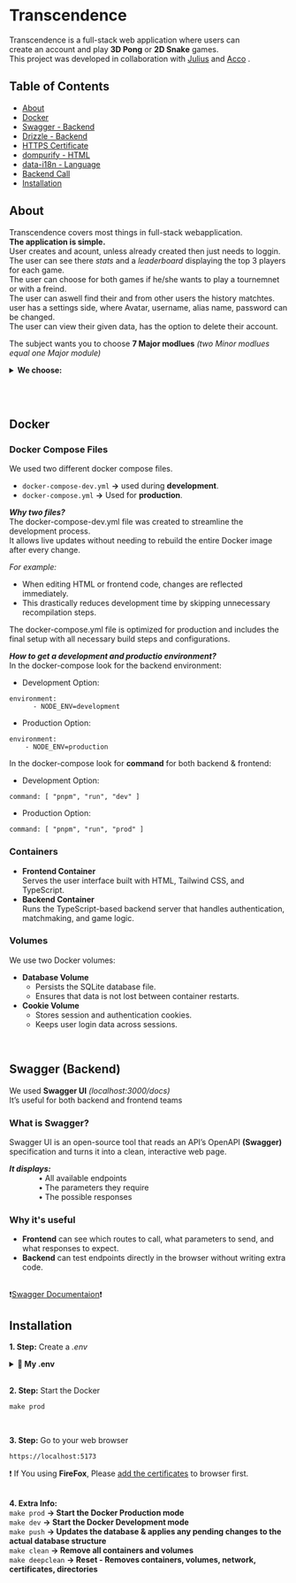 # Transcendence

Transcendence is a full-stack web application where users can <br>
create an account and play **3D Pong** or **2D Snake** games. <br>
This project was developed in collaboration with [Julius]() and [Acco]() .<br> 

## Table of Contents
- [About](#About)
- [Docker](#Docker)
- [Swagger - Backend](#Swagger-Backend)
- [Drizzle - Backend](#Drizzle-Backend)
- [HTTPS Certificate](#HTTPS-Certificate)
- [dompurify - HTML](#dompurify-HTML)
- [data-i18n - Language](#data-i18n-Language)
- [Backend Call](#Backend-Call)
- [Installation](#Installation)


## About
Transcendence covers most things in full-stack webapplication. <br>
**The application is simple.**  <br>
User creates and acount, unless already created then just needs to loggin. <br>
The user can see there *stats* and a *leaderboard* displaying the top 3 players for each game. <br>
The user can choose for both games if he/she wants to play a tournemnet or with a freind. <br>
The user can aswell find their and from other users the history matchtes. <br>
user has a settings side, where Avatar, username, alias name, password can be changed. <br>
The user can view their given data, has the option to delete their account. <br>

The subject wants you to choose **7 Major modlues** *(two Minor modlues equal one Major module)*
<details>
  <summary><strong>We choose:</strong></summary>
  <br>

## We choose:

- **Major** : Use a framework to build the backend 	<br>
&emsp;&emsp;&emsp;&ensp; - Required framework **->** **Typscript** <br>
					
- **Major** : Implementing Advanced 3D Techniques <br>
&emsp;&emsp;&emsp;&ensp;- Reqiured tool is **babylon**	<br>
&emsp;&emsp;&emsp;&ensp;- We implemented a fully 3D version of the classic Pong game <br>

- **Major** : Standard user management, authentication, users across tournaments. <br>
&emsp;&emsp;&emsp;&ensp;- Registration with username, alias, password, and avatar. <br>
&emsp;&emsp;&emsp;&ensp;- Secure login. <br>
&emsp;&emsp;&emsp;&ensp;- Multiplayer support across tournaments. <br>
&emsp;&emsp;&emsp;&ensp;- Match history available to all users. <br>

- **Major** : Add another game with user history and matchmaking <br>
&emsp;&emsp;&emsp;&ensp;- Added Snake *(Snek)*, has a match history with scores, wins, and losses. <br>

- **Minor** : Use a framework or toolkit to build the front-end <br>	
&emsp;&emsp;&emsp;&ensp;- Tools: **HTML + Tailwind CSS**	<br>

- **Minor** : Use a database for the backend <br>
&emsp;&emsp;&emsp;&ensp;- We used **SQLite** <br>
&emsp;&emsp;&emsp;&ensp;- If you have a backend, it makes sence to use a database, <br> 
&emsp;&emsp;&emsp;&ensp;&ensp;because you can store user data, match history, scores, and more. <br>

- **Minor** : Expanding browser compatibility <br>
&emsp;&emsp;&emsp;&ensp;- Compatible with Chrome, Firefox, and other major browsers. <br>
&emsp;&emsp;&emsp;&ensp;- *Easy module, becuase that happends automtally*	<br>

- **Minor** : Supports multiple languages <br>
&emsp;&emsp;&emsp;&ensp;- User can switch for different languages <br>
&emsp;&emsp;&emsp;&ensp;- Could probably use a toolkit, but we used the **data-i18n** attribute for simple <br>
&emsp;&emsp;&emsp;&ensp;&ensp;multilingual support. <br>

- **Minor** : User and game stats dashboards <br>
&emsp;&emsp;&emsp;&ensp;- ***Dashboards shows:*** <br>
&emsp;&emsp;&emsp;&ensp;&emsp;&emsp;- Highest scores <br>
&emsp;&emsp;&emsp;&ensp;&emsp;&emsp;- Wins and losses <br>
&emsp;&emsp;&emsp;&ensp;&emsp;&emsp;- Leaderboards for top 3 players <br>

- **Minor** : GDPR compliance options with user anonymization, <br> local data management, and account deletion.	<br>
&emsp;&emsp;&emsp;&ensp;- User can delete account/ their data. <br>
&emsp;&emsp;&emsp;&ensp;- User can edit their data *(username, alias, password, avatar)* <br>	
&emsp;&emsp;&emsp;&ensp;- User can view their data. <br>
&emsp;&emsp;&emsp;&ensp;- **GDRP** *(General Data Protection Regulation)* : <br> 
&emsp;&emsp;&emsp;&ensp;&ensp;We have a privicy policy, so the user knows what will happend with their data <br>
&emsp;&emsp;&emsp;&ensp;&ensp; *(Ensures transparency and control over personal information)*

<br> <br>
</details>

<br><br>


## Docker

### Docker Compose Files
We used two different docker compose files.
- `docker-compose-dev.yml` **->** used during **development**.
- `docker-compose.yml` **->** Used for **production**.

***Why two files?*** <br>
The docker-compose-dev.yml file was created to streamline the development process. <br>
It allows live updates without needing to rebuild the entire Docker image after every change. <br>

*For example:*
- When editing HTML or frontend code, changes are reflected immediately.
- This drastically reduces development time by skipping unnecessary recompilation steps.

The docker-compose.yml file is optimized for production and includes the final setup with all necessary build steps and configurations.

***How to get a development and productio environment?*** <br>
In the docker-compose look for the backend environment:
- Development Option:
```
environment:
      - NODE_ENV=development
```
- Production Option:
```
environment:
    - NODE_ENV=production
```

In the docker-compose look for **command** for both backend & frontend:

- Development Option:
```
command: [ "pnpm", "run", "dev" ]
```
- Production Option:
```
command: [ "pnpm", "run", "prod" ]
```

### Containers
- **Frontend Container** <br>
  Serves the user interface built with HTML, Tailwind CSS, and TypeScript.
- **Backend Container** <br>
   Runs the TypeScript-based backend server that handles authentication, <br>
   matchmaking, and game logic.

### Volumes
We use two Docker volumes:
- **Database Volume**
  - Persists the SQLite database file.
  - Ensures that data is not lost between container restarts.
- **Cookie Volume**
  - Stores session and authentication cookies.
  - Keeps user login data across sessions.
<br>


## Swagger (Backend)
We used **Swagger UI** *(localhost:3000/docs)* <br>
It’s useful for both backend and frontend teams <br>

### What is Swagger?
Swagger UI is an open-source tool that reads an API’s OpenAPI **(Swagger)** specification and turns it into a clean, interactive web page. <br> 

***It displays:*** <br>
&emsp;&emsp;&emsp;&ensp; • All available endpoints <br>
&emsp;&emsp;&emsp;&ensp; • The parameters they require <br>
&emsp;&emsp;&emsp;&ensp; • The possible responses

### Why it's useful
- **Frontend** can see which routes to call, what parameters to send, and what responses to expect. <br>
- **Backend** can test endpoints directly in the browser without writing extra code. <br> <br>

❗[Swagger Documentaion](https://swagger.io/docs/)❗





<!---


^^^^^^^^^^^^^^^^^^^^^^^^^^^^^^^^^^^^^^^^^^^^^^^^^^^^^^^^^

## Drizzle (Backend)
Drizzle will help you vizualy seeing whats happening inside your database.

### What is Drizzle?
### How to use Drizzle
 





## HTTPS Certificate
## dompurify (HTML)
## data-i18n (Language)
## Backend Call
-  Connection between frontend and backend
- frontend
The supject requireds you to use a single web application, wich means only one html page is being used. 
We always reloaded the body of the html with the new content we needed.

Things that might be usefull:
call to the backend
took us a while to understand how we call the backend, but is pretty simple.
the string that you get from your html input needs to stringefid. 
export function inputToContent(input: string[]): string {
	const obj: Record<string, string> = {};

	input.forEach(id => {
		const elem = document.getElementById(id) as HTMLInputElement | null;
		if (elem)
		{
			const rawInput = elem.value;
			const sanitizedInput = DOMPurify.sanitize(rawInput); // Removes unsafe HTML
			obj[elem.id] = sanitizedInput;
		}
	});

	const jsonStr = JSON.stringify(obj);
	return jsonStr;
}

const content = inputToContent(["username", "password"]);
			const body = requestBody("POST", content, "application/json");

			try {
				const response = await connectFunc("/user/login", body);
      export async function connectFunc(url: string, request: RequestInit): Promise<Response> {
	
	// console.log("Connect To " + url + " Using:")
	// console.log(request)

	const response = await httpGet("https://localhost:3000" + url, request);
	if (response.status === 402) {
		window.history.pushState({}, '', '/logIn');
		setupLogIn(); // Redirect to logIn
	}
	return response
}








^^^^^^^^^^^^^^^^^^^^^^^^^^^^^^^^^^^^^^^^^^^^^^^^^^^^^^^^^
-->

## Installation
**1. Step:**  Create a *.env*
<details>
  <summary><strong>📝 My .env</strong></summary>
  <br>

## 📝 .env

```
# random
ADMIN=admin
PASSWORD=iamAdmin42

# frontend
FRONTEND_PORT=5173

# backend variables
BACKEND_PORT=3000
LOG_LEVEL=info

# API protection
PUBLIC_KEY=asdfghjk
PRIVATE_KEY=qwertyuio
```

<br> <br>
</details>
<br>

**2. Step:** Start the Docker
```
make prod
```
<br>

**3. Step:**  Go to your web browser
```
https://localhost:5173
```
❗ If You using **FireFox**, Please [add the certificates]() to browser first. <br> <br>


**4. Extra Info:** <br>
`make prod` **-> Start the Docker Production mode** <br>
`make dev` **-> Start the Docker Development mode** <br>
`make push` **-> Updates the database & applies any pending changes to the actual database structure** <br>
`make clean` **-> Remove all containers and volumes** <br>
`make deepclean` **-> Reset - Removes containers, volumes, network, certificates, directories**
<br>
<br>
<br>
